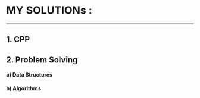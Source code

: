 # MY SOLUTIONs :
____________________________________________________________________________________________

## 1. CPP
## 2. Problem Solving
####  a) Data Structures
####  b) Algorithms



